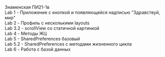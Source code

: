 Знаменская ПИ21-1в<br>
Lab 1 - Приложение с кнопкой и появляющейся надписью "Здравствуй, мир"<br>
Lab 2 - Профиль с несколькими layouts <br>
Lab 3.2 - scrollView со статичной картинкой<br>
Lab 4 - Методы ЖЦ<br>
Lab 5 - SharedPreferences базовый<br>
Lab 5.2 - SharedPreferences c методами жизненного цикла<br>
Lab 6 - Работа с базой данных<br>
